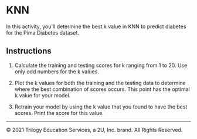 # KNN

In this activity, you'll determine the best k value in KNN to predict diabetes for the Pima Diabetes dataset.

## Instructions

1. Calculate the training and testing scores for k ranging from 1 to 20. Use only odd numbers for the k values.

2. Plot the k values for both the training and the testing data to determine where the best combination of scores occurs. This point has the optimal k value for your model.

3. Retrain your model by using the k value that you found to have the best scores. Print the score for this value.

- - -

© 2021 Trilogy Education Services, a 2U, Inc. brand. All Rights Reserved.
